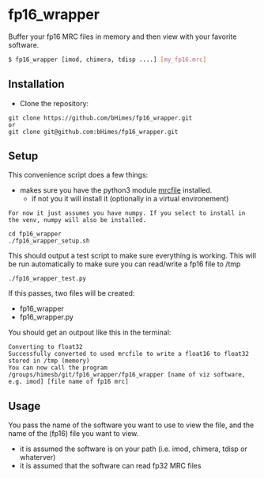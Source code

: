 # fp16_wrapper

Buffer your fp16 MRC files in memory and then view with your favorite software.

```bash
$ fp16_wrapper [imod, chimera, tdisp ....] [my_fp16.mrc]
```

## Installation

- Clone the repository:
```
git clone https://github.com/bHimes/fp16_wrapper.git
or
git clone git@github.com:bHimes/fp16_wrapper.git
```

## Setup

This convenience script does a few things:
- makes sure you have the python3 module [mrcfile](https://pypi.org/project/mrcfile/) installed.
    - if not you it will install it (optionally in a virtual environement)

```{warning}
For now it just assumes you have numpy. If you select to install in the venv, numpy will also be installed.
```
```
cd fp16_wrapper
./fp16_wrapper_setup.sh
```

This should output a test script to make sure everything is working. This will be run automatically to make sure you can read/write a fp16 file to /tmp
```
./fp16_wrapper_test.py
```
If this passes, two files will be created:
- fp16_wrapper
- fp16_wrapper.py

You should get an outpout like this in the terminal:
```
Converting to float32
Successfully converted to used mrcfile to write a float16 to float32 stored in /tmp (memory)
You can now call the program /groups/himesb/git/fp16_wrapper/fp16_wrapper [name of viz software, e.g. imod] [file name of fp16 mrc]
```

## Usage

You pass the name of the software you want to use to view the file, and the name of the (fp16) file you want to view.
- it is assumed the software is on your path (i.e. imod, chimera, tdisp or whaterver)
- it is assumed that the software can read fp32 MRC files


